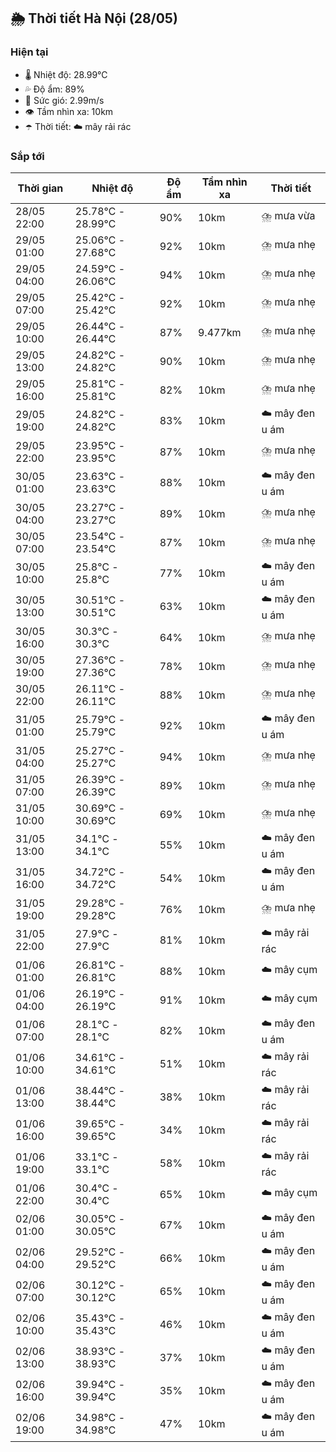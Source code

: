 ## 🌦️ Thời tiết Hà Nội (28/05)

### Hiện tại

- 🌡️ Nhiệt độ: 28.99℃
- 💦 Độ ẩm: 89%
- 💨 Sức gió: 2.99m/s
- 👁️ Tầm nhìn xa: 10km
- ☂️ Thời tiết: ☁️ mây rải rác

### Sắp tới

| Thời gian | Nhiệt độ | Độ ẩm | Tầm nhìn xa | Thời tiết |
| --- | --- | --- | --- | --- |
| 28/05 22:00 | 25.78℃ - 28.99℃ | 90% | 10km | ⛈️ mưa vừa |
| 29/05 01:00 | 25.06℃ - 27.68℃ | 92% | 10km | ⛈️ mưa nhẹ |
| 29/05 04:00 | 24.59℃ - 26.06℃ | 94% | 10km | ⛈️ mưa nhẹ |
| 29/05 07:00 | 25.42℃ - 25.42℃ | 92% | 10km | ⛈️ mưa nhẹ |
| 29/05 10:00 | 26.44℃ - 26.44℃ | 87% | 9.477km | ⛈️ mưa nhẹ |
| 29/05 13:00 | 24.82℃ - 24.82℃ | 90% | 10km | ⛈️ mưa nhẹ |
| 29/05 16:00 | 25.81℃ - 25.81℃ | 82% | 10km | ⛈️ mưa nhẹ |
| 29/05 19:00 | 24.82℃ - 24.82℃ | 83% | 10km | ☁️ mây đen u ám |
| 29/05 22:00 | 23.95℃ - 23.95℃ | 87% | 10km | ⛈️ mưa nhẹ |
| 30/05 01:00 | 23.63℃ - 23.63℃ | 88% | 10km | ☁️ mây đen u ám |
| 30/05 04:00 | 23.27℃ - 23.27℃ | 89% | 10km | ⛈️ mưa nhẹ |
| 30/05 07:00 | 23.54℃ - 23.54℃ | 87% | 10km | ⛈️ mưa nhẹ |
| 30/05 10:00 | 25.8℃ - 25.8℃ | 77% | 10km | ☁️ mây đen u ám |
| 30/05 13:00 | 30.51℃ - 30.51℃ | 63% | 10km | ☁️ mây đen u ám |
| 30/05 16:00 | 30.3℃ - 30.3℃ | 64% | 10km | ⛈️ mưa nhẹ |
| 30/05 19:00 | 27.36℃ - 27.36℃ | 78% | 10km | ⛈️ mưa nhẹ |
| 30/05 22:00 | 26.11℃ - 26.11℃ | 88% | 10km | ⛈️ mưa nhẹ |
| 31/05 01:00 | 25.79℃ - 25.79℃ | 92% | 10km | ☁️ mây đen u ám |
| 31/05 04:00 | 25.27℃ - 25.27℃ | 94% | 10km | ⛈️ mưa nhẹ |
| 31/05 07:00 | 26.39℃ - 26.39℃ | 89% | 10km | ⛈️ mưa nhẹ |
| 31/05 10:00 | 30.69℃ - 30.69℃ | 69% | 10km | ⛈️ mưa nhẹ |
| 31/05 13:00 | 34.1℃ - 34.1℃ | 55% | 10km | ☁️ mây đen u ám |
| 31/05 16:00 | 34.72℃ - 34.72℃ | 54% | 10km | ☁️ mây đen u ám |
| 31/05 19:00 | 29.28℃ - 29.28℃ | 76% | 10km | ⛈️ mưa nhẹ |
| 31/05 22:00 | 27.9℃ - 27.9℃ | 81% | 10km | ☁️ mây rải rác |
| 01/06 01:00 | 26.81℃ - 26.81℃ | 88% | 10km | ☁️ mây cụm |
| 01/06 04:00 | 26.19℃ - 26.19℃ | 91% | 10km | ☁️ mây cụm |
| 01/06 07:00 | 28.1℃ - 28.1℃ | 82% | 10km | ☁️ mây đen u ám |
| 01/06 10:00 | 34.61℃ - 34.61℃ | 51% | 10km | ☁️ mây rải rác |
| 01/06 13:00 | 38.44℃ - 38.44℃ | 38% | 10km | ☁️ mây rải rác |
| 01/06 16:00 | 39.65℃ - 39.65℃ | 34% | 10km | ☁️ mây rải rác |
| 01/06 19:00 | 33.1℃ - 33.1℃ | 58% | 10km | ☁️ mây rải rác |
| 01/06 22:00 | 30.4℃ - 30.4℃ | 65% | 10km | ☁️ mây cụm |
| 02/06 01:00 | 30.05℃ - 30.05℃ | 67% | 10km | ☁️ mây đen u ám |
| 02/06 04:00 | 29.52℃ - 29.52℃ | 66% | 10km | ☁️ mây đen u ám |
| 02/06 07:00 | 30.12℃ - 30.12℃ | 65% | 10km | ☁️ mây đen u ám |
| 02/06 10:00 | 35.43℃ - 35.43℃ | 46% | 10km | ☁️ mây đen u ám |
| 02/06 13:00 | 38.93℃ - 38.93℃ | 37% | 10km | ☁️ mây đen u ám |
| 02/06 16:00 | 39.94℃ - 39.94℃ | 35% | 10km | ☁️ mây đen u ám |
| 02/06 19:00 | 34.98℃ - 34.98℃ | 47% | 10km | ☁️ mây đen u ám |
